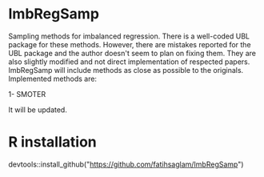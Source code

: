# ImbRegSamp
Sampling methods for imbalanced regression. There is a well-coded UBL package for these methods. However, there are mistakes reported for the UBL package and the author doesn't seem to plan on fixing them. They are also slightly modified and not direct implementation of respected papers. ImbRegSamp will include methods as close as possible to the originals. Implemented methods are:

1- SMOTER

It will be updated.

# R installation
devtools::install_github("https://github.com/fatihsaglam/ImbRegSamp")

